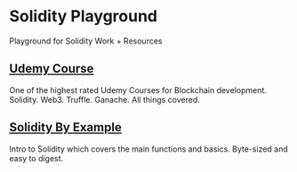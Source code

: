 # Solidity Playground
Playground for Solidity Work + Resources

## [Udemy Course](https://www.udemy.com/course/blockchain-developer/)

One of the highest rated Udemy Courses for Blockchain development. Solidity. Web3. Truffle. Ganache. All things covered. 


## [Solidity By Example](https://solidity-by-example.org/)

Intro to Solidity which covers the main functions and basics. Byte-sized and easy to digest. 